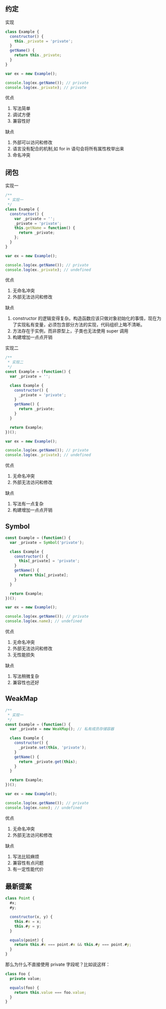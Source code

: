 ## 约定

实现

```js
class Example {
  constructor() {
    this._private = 'private';
  }
  getName() {
    return this._private;
  }
}

var ex = new Example();

console.log(ex.getName()); // private
console.log(ex._private); // private
```

优点

1. 写法简单
2. 调试方便
3. 兼容性好

缺点

1. 外部可以访问和修改
2. 语言没有配合的机制,如 for in 语句会将所有属性枚举出来
3. 命名冲突

## 闭包

实现一

```js
/**
 * 实现一
 */
class Example {
  constructor() {
    var _private = '';
    _private = 'private';
    this.getName = function() {
      return _private;
    };
  }
}

var ex = new Example();

console.log(ex.getName()); // private
console.log(ex._private); // undefined
```

优点

1. 无命名冲突
2. 外部无法访问和修改

缺点

1. constructor 的逻辑变得复杂。构造函数应该只做对象初始化的事情，现在为了实现私有变量，必须包含部分方法的实现，代码组织上略不清晰。
2. 方法存在于实例，而非原型上，子类也无法使用 super 调用
3. 构建增加一点点开销

实现二

```js
/**
 * 实现二
 */
const Example = (function() {
  var _private = '';

  class Example {
    constructor() {
      _private = 'private';
    }
    getName() {
      return _private;
    }
  }

  return Example;
})();

var ex = new Example();

console.log(ex.getName()); // private
console.log(ex._private); // undefined
```

优点

1. 无命名冲突
1. 外部无法访问和修改

缺点

1. 写法有一点复杂
1. 构建增加一点点开销

## Symbol

```js
const Example = (function() {
  var _private = Symbol('private');

  class Example {
    constructor() {
      this[_private] = 'private';
    }
    getName() {
      return this[_private];
    }
  }

  return Example;
})();

var ex = new Example();

console.log(ex.getName()); // private
console.log(ex.name); // undefined
```

优点

1. 无命名冲突
1. 外部无法访问和修改
1. 无性能损失

缺点

1. 写法稍微复杂
1. 兼容性也还好

## WeakMap

```js
/**
 * 实现一
 */
const Example = (function() {
  var _private = new WeakMap(); // 私有成员存储容器

  class Example {
    constructor() {
      _private.set(this, 'private');
    }
    getName() {
      return _private.get(this);
    }
  }

  return Example;
})();

var ex = new Example();

console.log(ex.getName()); // private
console.log(ex.name); // undefined
```

优点

1. 无命名冲突
1. 外部无法访问和修改

缺点

1. 写法比较麻烦
1. 兼容性有点问题
1. 有一定性能代价

## 最新提案

```js
class Point {
  #x;
  #y;

  constructor(x, y) {
    this.#x = x;
    this.#y = y;
  }

  equals(point) {
    return this.#x === point.#x && this.#y === point.#y;
  }
}
```

那么为什么不直接使用 private 字段呢？比如说这样：

```js
class Foo {
  private value;

  equals(foo) {
    return this.value === foo.value;
  }
}
```
